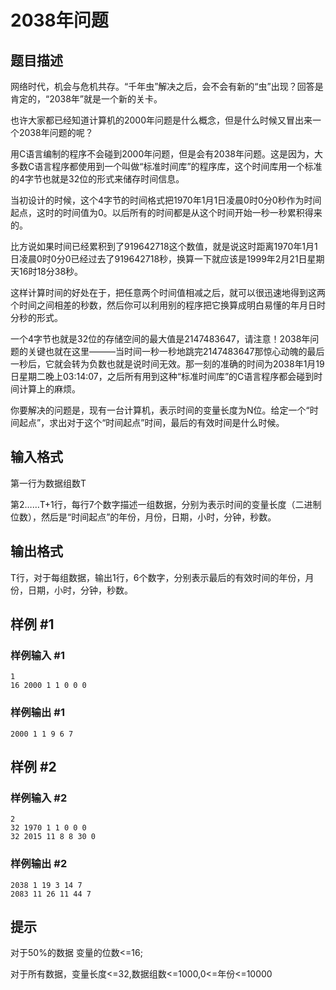 # 2038年问题

## 题目描述

网络时代，机会与危机共存。“千年虫”解决之后，会不会有新的“虫”出现？回答是肯定的，“2038年”就是一个新的关卡。

也许大家都已经知道计算机的2000年问题是什么概念，但是什么时候又冒出来一个2038年问题的呢？

用C语言编制的程序不会碰到2000年问题，但是会有2038年问题。这是因为，大多数C语言程序都使用到一个叫做“标准时间库”的程序库，这个时间库用一个标准的4字节也就是32位的形式来储存时间信息。

当初设计的时候，这个4字节的时间格式把1970年1月1日凌晨0时0分0秒作为时间起点，这时的时间值为0。以后所有的时间都是从这个时间开始一秒一秒累积得来的。

比方说如果时间已经累积到了919642718这个数值，就是说这时距离1970年1月1日凌晨0时0分0已经过去了919642718秒，换算一下就应该是1999年2月21日星期天16时18分38秒。

这样计算时间的好处在于，把任意两个时间值相减之后，就可以很迅速地得到这两个时间之间相差的秒数，然后你可以利用别的程序把它换算成明白易懂的年月日时分秒的形式。

一个4字节也就是32位的存储空间的最大值是2147483647，请注意！2038年问题的关键也就在这里———当时间一秒一秒地跳完2147483647那惊心动魄的最后一秒后，它就会转为负数也就是说时间无效。那一刻的准确的时间为2038年1月19日星期二晚上03:14:07，之后所有用到这种“标准时间库”的C语言程序都会碰到时间计算上的麻烦。

你要解决的问题是，现有一台计算机，表示时间的变量长度为N位。给定一个“时间起点”，求出对于这个“时间起点”时间，最后的有效时间是什么时候。


## 输入格式

第一行为数据组数T

第2……T+1行，每行7个数字描述一组数据，分别为表示时间的变量长度（二进制位数），然后是“时间起点”的年份，月份，日期，小时，分钟，秒数。


## 输出格式

T行，对于每组数据，输出1行，6个数字，分别表示最后的有效时间的年份，月份，日期，小时，分钟，秒数。


## 样例 #1

### 样例输入 #1
```
1                             
16 2000 1 1 0 0 0
```

### 样例输出 #1

```
2000 1 1 9 6 7
```

## 样例 #2

### 样例输入 #2
```
2
32 1970 1 1 0 0 0
32 2015 11 8 8 30 0
```

### 样例输出 #2

```
2038 1 19 3 14 7
2083 11 26 11 44 7
```

## 提示

对于50%的数据 变量的位数<=16;

对于所有数据，变量长度<=32,数据组数<=1000,0<=年份<=10000

